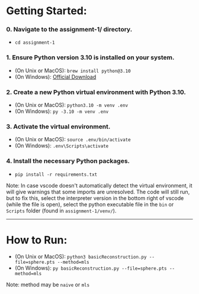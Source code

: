 # Getting Started:

### 0. Navigate to the assignment-1/ directory.
- `cd assignment-1`

### 1. Ensure Python version 3.10 is installed on your system.
- (On Unix or MacOS): `brew install python@3.10`
- (On Windows): [Official Download](https://www.python.org/downloads/)

### 2. Create a new Python virtual environment with Python 3.10.
- (On Unix or MacOS): `python3.10 -m venv .env`
- (On Windows): `py -3.10 -m venv .env`

### 3. Activate the virtual environment.
- (On Unix or MacOS): `source .env/bin/activate`
- (On Windows): `.env\Scripts\activate`

### 4. Install the necessary Python packages.
- `pip install -r requirements.txt`

Note: In case vscode doesn't automatically detect the virtual environment, it will give warnings that some imports are unresolved. The code will still run, but to fix this, select the interpreter version in the bottom right of vscode (while the file is open), select the python executable file in the `bin` or `Scripts` folder (found in `assignment-1/venv/`).

---

# How to Run:

- (On Unix or MacOS): `python3 basicReconstruction.py --file=sphere.pts --method=mls`
- (On Windows): `py basicReconstruction.py --file=sphere.pts --method=mls`

Note: method may be `naive` or `mls`